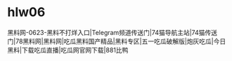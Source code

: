 # hlw06
黑料网-0623-黑料不打烊入口|Telegram频道传送门|74猫导航主站|74猫传送门|78黑料网|黑料网|吃瓜黑料国产精品|黑料专区|五一吃瓜破解版|炮灰吃瓜|今日黑料|下载吃瓜直播|吃瓜网官网下载|881比鸭
